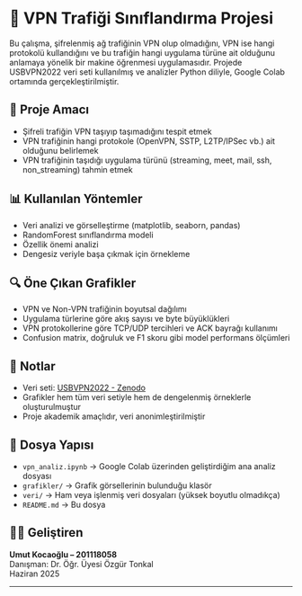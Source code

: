 # 📡 VPN Trafiği Sınıflandırma Projesi

Bu çalışma, şifrelenmiş ağ trafiğinin VPN olup olmadığını, VPN ise hangi protokolü kullandığını ve bu trafiğin hangi uygulama türüne ait olduğunu anlamaya yönelik bir makine öğrenmesi uygulamasıdır. Projede USBVPN2022 veri seti kullanılmış ve analizler Python diliyle, Google Colab ortamında gerçekleştirilmiştir.

## 🎯 Proje Amacı
- Şifreli trafiğin VPN taşıyıp taşımadığını tespit etmek
- VPN trafiğinin hangi protokole (OpenVPN, SSTP, L2TP/IPSec vb.) ait olduğunu belirlemek
- VPN trafiğinin taşıdığı uygulama türünü (streaming, meet, mail, ssh, non_streaming) tahmin etmek

## 📊 Kullanılan Yöntemler
- Veri analizi ve görselleştirme (matplotlib, seaborn, pandas)
- RandomForest sınıflandırma modeli
- Özellik önemi analizi
- Dengesiz veriyle başa çıkmak için örnekleme

## 🔍 Öne Çıkan Grafikler
- VPN ve Non-VPN trafiğinin boyutsal dağılımı
- Uygulama türlerine göre akış sayısı ve byte büyüklükleri
- VPN protokollerine göre TCP/UDP tercihleri ve ACK bayrağı kullanımı
- Confusion matrix, doğruluk ve F1 skoru gibi model performans ölçümleri

## 🧠 Notlar
- Veri seti: [USBVPN2022 - Zenodo](https://zenodo.org/record/7301756)
- Grafikler hem tüm veri setiyle hem de dengelenmiş örneklerle oluşturulmuştur
- Proje akademik amaçlıdır, veri anonimleştirilmiştir

## 📁 Dosya Yapısı
- `vpn_analiz.ipynb` → Google Colab üzerinden geliştirdiğim ana analiz dosyası
- `grafikler/` → Grafik görsellerinin bulunduğu klasör
- `veri/` → Ham veya işlenmiş veri dosyaları (yüksek boyutlu olmadıkça)
- `README.md` → Bu dosya

## 🧑‍💻 Geliştiren
**Umut Kocaoğlu – 201118058**  
Danışman: Dr. Öğr. Üyesi Özgür Tonkal  
Haziran 2025

---

